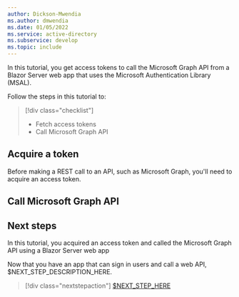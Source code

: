 ```yaml
---
author: Dickson-Mwendia
ms.author: dmwendia
ms.date: 01/05/2022
ms.service: active-directory
ms.subservice: develop
ms.topic: include
---
```


In this tutorial, you get access tokens to call the Microsoft Graph API from a Blazor Server web app that uses the Microsoft Authentication Library (MSAL).

Follow the steps in this tutorial to:

> [!div class="checklist"]
>
> - Fetch access tokens
> - Call Microsoft Graph API
## Acquire a token

Before making a REST call to an API, such as Microsoft Graph, you'll need to acquire an access token. 

## Call Microsoft Graph API


## Next steps

In this tutorial, you acquired an access token and called the Microsoft Graph API using a Blazor Server web app

Now that you have an app that can sign in users and call a web API, $NEXT_STEP_DESCRIPTION_HERE.

> [!div class="nextstepaction"]
> [$NEXT_STEP_HERE](../../authorization-basics.md)
